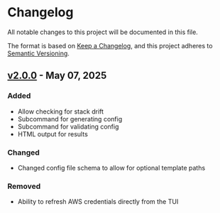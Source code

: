 # Changelog

All notable changes to this project will be documented in this file.

The format is based on [Keep a Changelog](https://keepachangelog.com/en/1.1.0/),
and this project adheres to [Semantic Versioning](https://semver.org/spec/v2.0.0.html).

## [v2.0.0] - May 07, 2025

### Added

- Allow checking for stack drift
- Subcommand for generating config
- Subcommand for validating config
- HTML output for results

### Changed

- Changed config file schema to allow for optional template paths

### Removed

- Ability to refresh AWS credentials directly from the TUI

[unreleased]: https://github.com/dhth/outtasync/compare/v2.0.0...HEAD
[v2.0.0]: https://github.com/dhth/outtasync/compare/v1.2.1...v2.0.0
